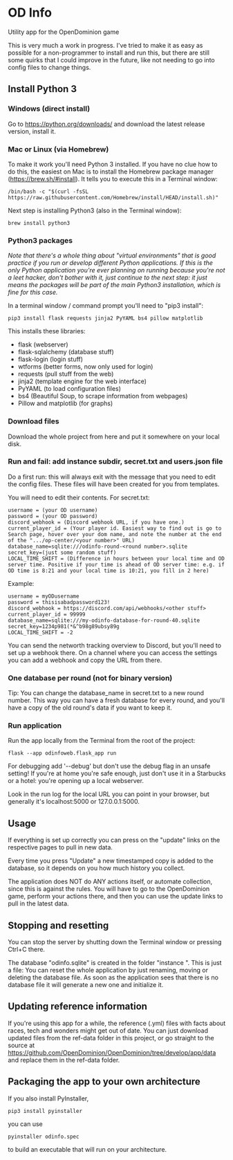 # OD Info
Utility app for the OpenDominion game

This is very much a work in progress. I've tried to make it as easy as possible for a non-programmer to install and run this,
but there are still some quirks that I could improve in the future, like not needing to go into
config files to change things.

## Install Python 3

### Windows (direct install)
Go to https://python.org/downloads/ and download the latest release version, install it.

### Mac or Linux (via Homebrew)
To make it work you'll need Python 3 installed. If you have no clue how to do this,
the easiest on Mac is to install the Homebrew package manager (https://brew.sh/#install). 
It tells you to execute this in a Terminal window:

    /bin/bash -c "$(curl -fsSL https://raw.githubusercontent.com/Homebrew/install/HEAD/install.sh)"

Next step is installing Python3 (also in the Terminal window):

    brew install python3

### Python3 packages
*Note that there's a whole thing about "virtual environments" that is good practice
if you run or develop different Python applications. If this is the only Python
application you're ever planning on running because you're not a leet hacker,
don't bother with it, just continue to the next step: it just means the packages
will be part of the main Python3 installation, which is fine for this case.*

In a terminal window / command prompt you'll need to "pip3 install":

    pip3 install flask requests jinja2 PyYAML bs4 pillow matplotlib

This installs these libraries:

 - flask (webserver)
 - flask-sqlalchemy (database stuff)
 - flask-login (login stuff)
 - wtforms (better forms, now only used for login)
 - requests (pull stuff from the web)
 - jinja2 (template engine for the web interface)
 - PyYAML (to load configuration files)
 - bs4 (Beautiful Soup, to scrape information from webpages)
 - Pillow and matplotlib (for graphs)

### Download files
Download the whole project from here and put it somewhere on your local disk.

### Run and fail: add instance subdir, secret.txt and users.json file
Do a first run: this will always exit with the message that you need to edit the config files.
These files will have been created for you from templates.
 
You will need to edit their contents. For secret.txt:

    username = (your OD username)
    password = (your OD password)
    discord_webhook = (Discord webhook URL, if you have one.)
    current_player_id = (Your player id. Easiest way to find out is go to Search page, hover over your dom name, and note the number at the end of the ".../op-center/<your number>" URL)
    database_name=sqlite:///odinfo-round-<round number>.sqlite
    secret_key=(just some random stuff)
    LOCAL_TIME_SHIFT = (Difference in hours between your local time and OD server time. Positive if your time is ahead of OD server time: e.g. if OD time is 8:21 and your local time is 10:21, you fill in 2 here)

Example:

    username = myODusername
    password = thisisabadpassword123!
    discord_webhook = https://discord.com/api/webhooks/<other stuff>
    current_player_id = 99999
    database_name=sqlite:///my-odinfo-database-for-round-40.sqlite
    secret_key=1234p981(*&^b98g89ubsy89g
    LOCAL_TIME_SHIFT = -2

You can send the networth tracking overview to Discord, but you'll need to set up a
webhook there. On a channel where you can access the settings you can add a webhook
and copy the URL from there.

### One database per round (not for binary version)

Tip: You can change the database_name in secret.txt to a new round number. 
This way you can have a fresh database for every round, and you'll have a copy of the old round's data
if you want to keep it.

### Run application
Run the app locally from the Terminal from the root of the project:

    flask --app odinfoweb.flask_app run

For debugging add '--debug' but don't use the debug flag in an unsafe setting!
If you're at home you're safe enough, just don't use it in a Starbucks or a hotel:
you're opening up a local webserver.

Look in the run log for the local URL you can point in your browser, but generally it's localhost:5000 or 127.0.0.1:5000.

## Usage
If everything is set up correctly you can press on the "update" links on the 
respective pages to pull in new data.

Every time you press "Update" a new timestamped copy is added to the database,
so it depends on you how much history you collect.

The application does NOT do ANY actions itself, or automate collection, since
this is against the rules. You will have to go to the OpenDominion game, perform
your actions there, and then you can use the update links to pull in the latest data.

## Stopping and resetting
You can stop the server by shutting down the Terminal window or pressing Ctrl+C there.

The database "odinfo.sqlite" is created in the folder "instance ". This is just a file:
You can reset the whole application by just renaming, moving or deleting the database file.
As soon as the application sees that there is no database file it will
generate a new one and initialize it.

## Updating reference information

If you're using this app for a while, the reference (.yml) files with facts
about races, tech and wonders might get out of date. You can just download
updated files from the ref-data folder in this project, or go straight to the source 
at https://github.com/OpenDominion/OpenDominion/tree/develop/app/data and
replace them in the ref-data folder.

## Packaging the app to your own architecture

If you also install PyInstaller, 

    pip3 install pyinstaller

you can use

    pyinstaller odinfo.spec

to build an executable that will run on your architecture.
